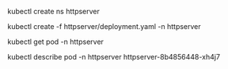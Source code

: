  kubectl create ns httpserver

 kubectl create -f httpserver/deployment.yaml -n httpserver

 kubectl get pod -n httpserver

 kubectl describe pod -n httpserver httpserver-8b4856448-xh4j7